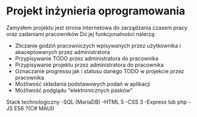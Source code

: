 # Projekt inżynieria oprogramowania

Zamysłem projektu jest strona internetowa do zarządzania czasem pracy oraz zadaniami pracowników 
Do jej funkcjonalności nalerzą: 
  - Zliczanie godziń pracowniczych wpisywanych przez użytkownika i akaceptowanych przez administratora 
  - Przypisywanie TODO przez administratora do pracownika 
  - Przypisywanie projektu przez administratora do pracownika 
  - Oznaczanie progressu jak i statusu danego TODO w projekcie przez pracownika 
  - Możliwość składania podstawowych podań w aplikacji 
  - Możliwość podglądu "elektronicznych pasków"
  
  Stack technologiczny 
    -SQL (MariaDB) 
    -HTML 5 
    -CSS 3 
    -Express lub php 
    -JS ES6 
    ?(C# MAUI)
